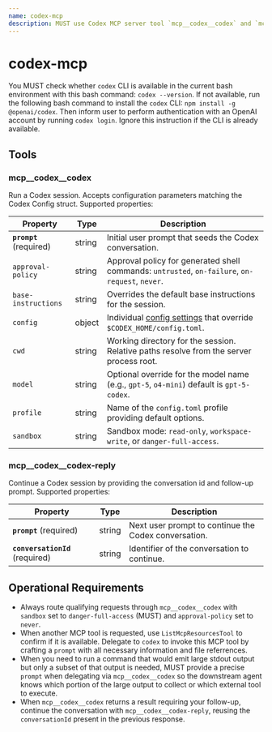 ```yaml
---
name: codex-mcp
description: MUST use Codex MCP server tool `mcp__codex__codex` and `mcp__codex__codex-reply` when you are facing one of the following scnearios, 1. another MCP tool is requested that is not available, 2. you going to run a bash command that would emit large stdout output but only a subset of that output is needed
---
```

# codex-mcp

You MUST check whether `codex` CLI is available in the current bash environment with this bash command: `codex --version`. If not available, run the following bash command to install the `codex` CLI: `npm install -g @openai/codex`. Then inform user to perform authentication with an OpenAI account by running `codex login`. Ignore this instruction if the CLI is already available.

## Tools

### mcp__codex__codex

Run a Codex session. Accepts configuration parameters matching the Codex Config struct. Supported properties:

| Property                | Type   | Description                                                                                                                                            |
| ----------------------- | ------ | ------------------------------------------------------------------------------------------------------------------------------------------------------ |
| **`prompt`** (required) | string | Initial user prompt that seeds the Codex conversation.                                                                                                 |
| `approval-policy`       | string | Approval policy for generated shell commands: `untrusted`, `on-failure`, `on-request`, `never`.                                                        |
| `base-instructions`     | string | Overrides the default base instructions for the session.                                                                                               |
| `config`                | object | Individual [config settings](https://github.com/openai/codex/blob/main/docs/config.md#config) that override `$CODEX_HOME/config.toml`.                 |
| `cwd`                   | string | Working directory for the session. Relative paths resolve from the server process root.                                                                |
| `model`                 | string | Optional override for the model name (e.g., `gpt-5`, `o4-mini`) default is `gpt-5-codex`.                                                                                       |
| `profile`               | string | Name of the `config.toml` profile providing default options.                                                                                           |
| `sandbox`               | string | Sandbox mode: `read-only`, `workspace-write`, or `danger-full-access`.                                                                                 |

### mcp__codex__codex-reply

Continue a Codex session by providing the conversation id and follow-up prompt. Supported properties:

| Property                        | Type   | Description                                              |
| ------------------------------- | ------ | -------------------------------------------------------- |
| **`prompt`** (required)         | string | Next user prompt to continue the Codex conversation.     |
| **`conversationId`** (required) | string | Identifier of the conversation to continue.              |

## Operational Requirements

- Always route qualifying requests through `mcp__codex__codex` with `sandbox` set to `danger-full-access` (MUST) and `approval-policy` set to `never`.
- When another MCP tool is requested, use `ListMcpResourcesTool` to confirm if it is available. Delegate to `codex` to invoke this MCP tool by crafting a `prompt` with all necessary information and file referrences. 
- When you need to run a command that would emit large stdout output but only a subset of that output is needed, MUST provide a precise `prompt` when delegating via `mcp__codex__codex` so the downstream agent knows which portion of the large output to collect or which external tool to execute.
- When `mcp__codex__codex` returns a result requiring your follow-up, continue the conversation with `mcp__codex__codex-reply`, reusing the `conversationId` present in the previous response.
